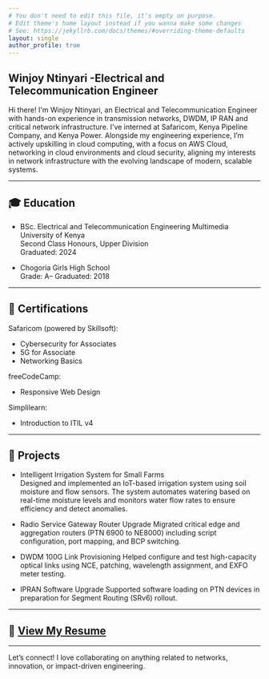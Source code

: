 ```yaml
---
# You don't need to edit this file, it's empty on purpose.
# Edit theme's home layout instead if you wanna make some changes
# See: https://jekyllrb.com/docs/themes/#overriding-theme-defaults
layout: single
author_profile: true
---
```

Winjoy Ntinyari -Electrical and Telecommunication Engineer
---

Hi there! I'm Winjoy Ntinyari, an Electrical and Telecommunication Engineer with hands-on experience in transmission networks, DWDM, IP RAN and critical network infrastructure. I’ve interned at Safaricom, Kenya Pipeline Company, and Kenya Power. Alongside my engineering experience, I’m actively upskilling in cloud computing, with a focus on AWS Cloud, networking in cloud environments and cloud security, aligning my interests in network infrastructure with the evolving landscape of modern, scalable systems.

---

## 🎓 Education

- BSc. Electrical and Telecommunication Engineering 
  Multimedia University of Kenya  
  Second Class Honours, Upper Division  
  Graduated: 2024

- Chogoria Girls High School  
  Grade: A–
  Graduated: 2018
  
---
## 📜 Certifications

Safaricom (powered by Skillsoft):
- Cybersecurity for Associates  
- 5G for Associate  
- Networking Basics

freeCodeCamp:
- Responsive Web Design

Simplilearn:
- Introduction to ITIL v4

---
## 🚀 Projects

- Intelligent Irrigation System for Small Farms  
  Designed and implemented an IoT-based irrigation system using soil moisture and flow sensors. The system automates watering based on real-time moisture levels and monitors water flow rates to ensure efficiency and detect anomalies.

- Radio Service Gateway Router Upgrade 
  Migrated critical edge and aggregation routers (PTN 6900 to NE8000) including script configuration, port mapping, and BCP switching.

- DWDM 100G Link Provisioning 
  Helped configure and test high-capacity optical links using NCE, patching, wavelength assignment, and EXFO meter testing.

- IPRAN Software Upgrade 
  Supported software loading on PTN devices in preparation for Segment Routing (SRv6) rollout.

---

## 📄 [View My Resume](/assets/files/Winjoy_Ntinyari_Resume_.pdf)

---

Let’s connect! I love collaborating on anything related to networks, innovation, or impact-driven engineering.

